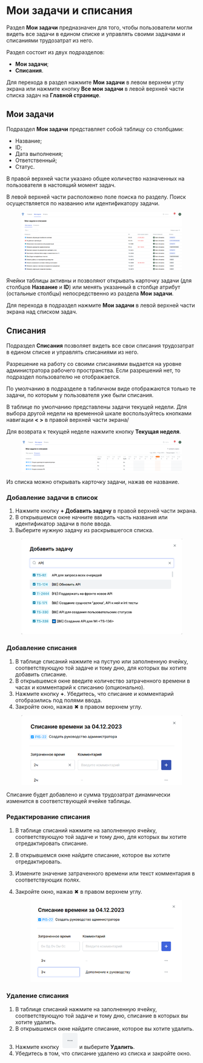 # Мои задачи и списания

Раздел **Мои задачи** предназначен для того, чтобы пользователи могли видеть все задачи в едином списке и управлять своими задачами и списаниями трудозатрат из него.

Раздел состоит из двух подразделов:

* **Мои задачи**;
* **Списания**.

Для перехода в раздел нажмите **Мои задачи** в левом верхнем углу экрана или нажмите кнопку **Все мои задачи** в левой верхней части списка задач на **Главной странице**.&#x20;

## Мои задачи

Подраздел **Мои задачи** представляет собой таблицу со столбцами:

* Название;
* ID;
* Дата выполнения;
* Ответственный;
* Статус.

В правой верхней части указано общее количество назначенных на пользователя в настоящий момент задач.

В левой верхней части расположено поле поиска по разделу. Поиск осуществляется по названию или идентификатору задачи.&#x20;

<figure><img src="../../.gitbook/assets/изображение.png" alt=""><figcaption></figcaption></figure>

Ячейки таблицы активны и позволяют открывать карточку задачи (для столбцов **Название** и **ID**) или менять указанный в столбце атрибут (остальные столбцы) непосредственно из раздела **Мои задачи**.&#x20;

Для перехода в подраздел нажмите **Мои задачи** в левой верхней части экрана над списком задач.&#x20;

## Списания

Подраздел **Списания** позволяет видеть все свои списания трудозатрат в едином списке и управлять списаниями из него.&#x20;

Разрешение на работу со своими списаниями выдается на уровне администратора рабочего пространства. Если разрешений нет, то подраздел пользователю не отображается.&#x20;

По умолчанию в подразделе в табличном виде отображаются только те задачи, по которым у пользователя уже были списания.&#x20;

В таблице по умолчанию представлены задачи текущей недели. Для выбора другой недели на временной шкале воспользуйтесь кнопками навигации **< >** в правой верхней части экрана/

Для возврата к текущей неделе нажмите кнопку **Текущая неделя**.&#x20;

<figure><img src="../../.gitbook/assets/изображение (1).png" alt=""><figcaption></figcaption></figure>

Из списка можно открывать карточку задачи, нажав ее название.

### Добавление задачи в список

1. Нажмите кнопку **+ Добавить задачу** в правой верхней части экрана.
2. В открывшемся окне начните вводить часть названия или идентификатор задачи в поле ввода.
3. Выберите нужную задачу из раскрывшегося списка.&#x20;

<figure><img src="../../.gitbook/assets/изображение (2).png" alt=""><figcaption></figcaption></figure>

### Добавление списания

1. В таблице списаний нажмите на пустую или заполненную ячейку, соответствующую той задаче и тому дню, для которых вы хотите добавить списание.&#x20;
2. В открывшемся окне введите количество затраченного времени в часах и комментарий к списанию (опционально).
3. Нажмите кнопку **+**. Убедитесь, что списание и комментарий отобразились под полями ввода.
4. Закройте окно, нажав ✖ в правом верхнем углу.

<figure><img src="../../.gitbook/assets/изображение (9).png" alt=""><figcaption></figcaption></figure>

Списание будет добавлено и сумма трудозатрат динамически изменится в соответствующей ячейке таблицы.

### Редактирование списания

1. В таблице списаний нажмите на заполненную ячейку, соответствующую той задаче и тому дню, для которых вы хотите отредактировать списание.&#x20;
2. В открывшемся окне найдите списание, которое вы хотите отредактировать.
3. Измените значение затраченного времени или текст комментария в соответствующих полях.&#x20;
4.  Закройте окно, нажав ✖ в правом верхнем углу.

    <figure><img src="../../.gitbook/assets/изображение (8).png" alt=""><figcaption></figcaption></figure>

### Удаление списания

1. В таблице списаний нажмите на заполненную ячейку, соответствующую той задаче и тому дню, списание в которых вы хотите удалить.&#x20;
2. В открывшемся окне найдите списание, которое вы хотите удалить.
3. Нажмите кнопку <img src="../../.gitbook/assets/изображение (11).png" alt="" data-size="line">и выберите **Удалить**.
4. Убедитесь в том, что списание удалено из списка и закройте окно.

###
